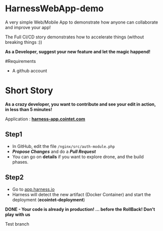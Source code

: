 # HarnessWebApp-demo

A very simple Web/Mobile App to demonstrate how anyone can collaborate and improve your app!

The Full CI/CD story demonstrates how to accelerate things (without breaking things :))

**As a Developer, suggest your new feature and let the magic happend!**

#Requirements

- A github account

# Short Story

**As a crazy developer, you want to contribute and see your edit in action, in less than 5 minutes!**

Application : **[harness-app.cointet.com](http://harness-app.cointet.com)**

## Step1
- In GitHub, edit the file `/nginx/src/auth-module.php`
- ***Propose Changes*** and do a ***Pull Request***
- You can go on **details** if you want to explore drone, and the build phases.

## Step2
- Go to [app.harness.io](http://app.harness.io)
- Harness will detect the new artifact (Docker Container) and start the deployment (**ecointet-deployment**)

**DONE - Your code is already in production! ...
before the RollBack! Don't play with us**

Test branch
